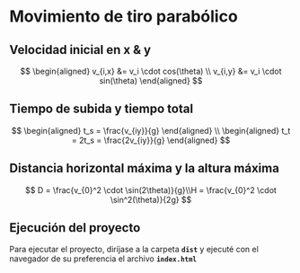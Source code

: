 # Movimiento de tiro parabólico

## Velocidad inicial en x & y

$$
\begin{aligned} v_{i,x} &= v_i \cdot cos(\theta) \\ v_{i,y} &= v_i \cdot sin(\theta) \end{aligned}
$$

## Tiempo de subida y tiempo total
$$
\begin{aligned}
t_s = \frac{v_{iy}}{g}
\end{aligned}
\\
\begin{aligned}
t_t = 2t_s = \frac{2v_{iy}}{g}
\end{aligned}
$$

##  Distancia horizontal máxima y la altura máxima

$$
D = \frac{v_{0}^2 \cdot \sin(2\theta)}{g}\\​
H = \frac{v_{0}^2 \cdot \sin^2(\theta)}{2g}
$$
## Ejecución del proyecto

Para ejecutar el proyecto, diríjase a la carpeta **`dist`** y ejecuté con el navegador de su preferencia el archivo **`index.html`**

